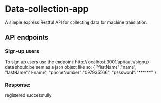 # Data-collection-app
A simple express Restful API for collecting data for machine translation.
## API endpoints
### Sign-up users
To sign up users use the endpoint:
http://localhost:3001/api/auth/signup
data should be sent as a json object like so:
{
"firstName":"name",
"lastName":"l-name",
"phoneNumber":"097935566",
"password":"******"
}
### Response:
registered successfully

